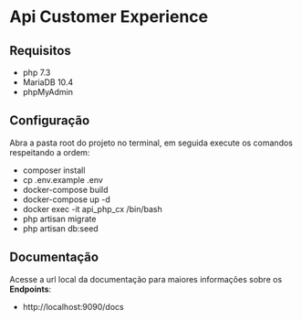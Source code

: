 # Api Customer Experience

## Requisitos
- php 7.3
- MariaDB 10.4
- phpMyAdmin

## Configuração
Abra a pasta root do projeto no terminal, em seguida execute os comandos respeitando a ordem:
- composer install
- cp .env.example .env
- docker-compose build
- docker-compose up -d
- docker exec -it api_php_cx /bin/bash
- php artisan migrate
- php artisan db:seed

## Documentação
Acesse a url local da documentação para maiores informações sobre os **Endpoints**:
- http://localhost:9090/docs